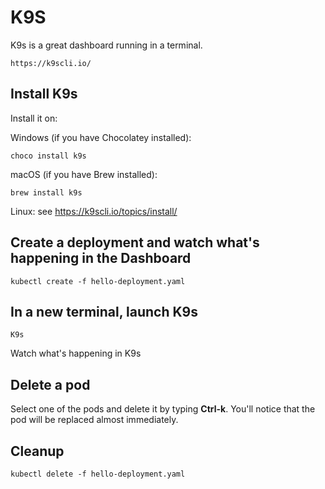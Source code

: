 # K9S

K9s is a great dashboard running in a terminal.

    https://k9scli.io/

## Install K9s

Install it on:

Windows (if you have Chocolatey installed):

    choco install k9s

macOS (if you have Brew installed):

    brew install k9s

Linux: see https://k9scli.io/topics/install/


## Create a deployment and watch what's happening in the Dashboard

    kubectl create -f hello-deployment.yaml

## In a new terminal, launch K9s

    K9s

Watch what's happening in K9s

## Delete a pod

Select one of the pods and delete it by typing **Ctrl-k**.  You'll notice that the pod will be replaced almost immediately.

## Cleanup

    kubectl delete -f hello-deployment.yaml